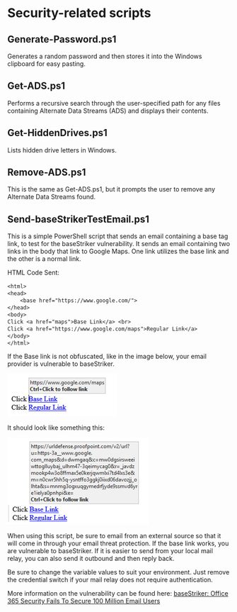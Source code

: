 # Security-related scripts

## Generate-Password.ps1
Generates a random password and then stores it into the Windows clipboard for easy pasting.

## Get-ADS.ps1
Performs a recursive search through the user-specified path for any files containing Alternate Data Streams (ADS) and displays their contents.

## Get-HiddenDrives.ps1
Lists hidden drive letters in Windows.

## Remove-ADS.ps1
This is the same as Get-ADS.ps1, but it prompts the user to remove any Alternate Data Streams found.

## Send-baseStrikerTestEmail.ps1
This is a simple PowerShell script that sends an email containing a base tag link, to test for the baseStriker vulnerability. It sends an email containing two links in the body that link to Google Maps. One link utilizes the base link and the other is a normal link. 

HTML Code Sent:
```
<html>
<head> 
    <base href="https://www.google.com/">
</head>
<body>
Click <a href="maps">Base Link</a> <br>
Click <a href="https://www.google.com/maps">Regular Link</a>
</body>
</html>
```

If the Base link is not obfuscated, like in the image below, your email provider is vulnerable to baseStriker.

![Vulnerable Link](https://raw.githubusercontent.com/Maximatic/PowerShell-Library/master/.images/Vulnerable-Safelink.jpg "Vulnerable Link")

It should look like something this:

![Safe Link](https://raw.githubusercontent.com/Maximatic/PowerShell-Library/master/.images/Safelink.jpg "Safe Link")

When using this script, be sure to email from an external source so that it will come in through your email threat protection. If the base link works, you are vulnerable to baseStriker. If it is easier to send from your local mail relay, you can also send it outbound and then reply back.

Be sure to change the variable values to suit your environment. Just remove the credential switch if your mail relay does not require authentication.

More information on the vulnerability can be found here: [baseStriker: Office 365 Security Fails To Secure 100 Million Email Users](https://www.avanan.com/resources/basestriker-vulnerability-office-365)
